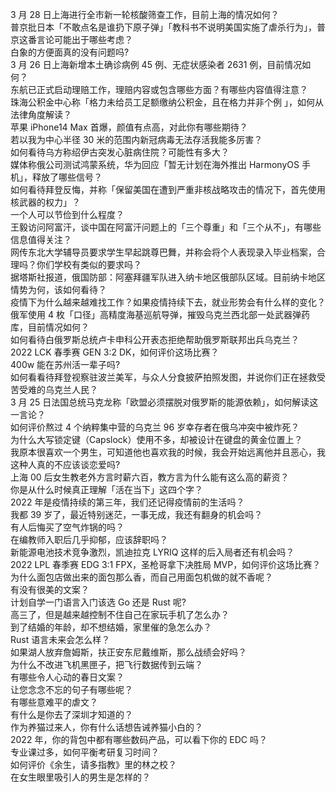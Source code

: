 3 月 28 日上海进行全市新一轮核酸筛查工作，目前上海的情况如何？  
普京批日本「不敢点名是谁扔下原子弹」「教科书不说明美国实施了虐杀行为」，普京这番言论可能出于哪些考虑？  
白象的方便面真的没有问题吗?  
3 月 26 日上海新增本土确诊病例 45 例、无症状感染者 2631 例，目前情况如何？  
东航已正式启动理赔工作，理赔内容或包含哪些方面？有哪些内容值得注意？  
珠海公积金中心称「格力未给员工足额缴纳公积金，且在格力并非个例 」，如何从法律角度解读？  
苹果 iPhone14 Max 首爆，颜值有点高，对此你有哪些期待？  
若以我为中心半径 30 米的范围内新冠病毒无法存活我能多厉害？  
如何看待乌方称绍伊古突发心脏病住院？可能性有多大？  
媒体称俄公司测试鸿蒙系统，华为回应「暂无计划在海外推出 HarmonyOS 手机」，释放了哪些信号？  
如何看待拜登反悔，并称「保留美国在遭到严重非核战略攻击的情况下，首先使用核武器的权力」？  
一个人可以节俭到什么程度？  
王毅访问阿富汗，谈中国在阿富汗问题上的「三个尊重」和「三个从不」，有哪些信息值得关注？  
网传东北大学辅导员要求学生早起跳尊巴舞，并称会将个人表现录入毕业档案，合理吗？你们学校有类似的要求吗？  
据塔斯社报道，俄国防部：阿塞拜疆军队进入纳卡地区俄部队区域。目前纳卡地区情势为何，该如何看待？  
疫情下为什么越来越难找工作？如果疫情持续下去，就业形势会有什么样的变化？  
俄军使用 4 枚「口径」高精度海基巡航导弹，摧毁乌克兰西北部一处武器弹药库，目前情况如何？  
如何看待白俄罗斯总统卢卡申科公开表态拒绝帮助俄罗斯联邦出兵乌克兰？  
2022 LCK 春季赛 GEN 3:2 DK，如何评价这场比赛？  
400w 能在苏州活一辈子吗?  
如何看看待拜登视察驻波兰美军，与众人分食披萨拍照发图，并说你们正在拯救受苦受难的乌克兰人民？  
3 月 25 日法国总统马克龙称「欧盟必须摆脱对俄罗斯的能源依赖」，如何解读这一言论？  
如何评价熬过 4 个纳粹集中营的乌克兰 96 岁幸存者在俄乌冲突中被炸死？  
为什么大写锁定键（Capslock）使用不多，却被设计在键盘的黄金位置上？  
我原本很喜欢一个男生，可知道他也喜欢我的时候，我会开始远离他并且恶心，我这种人真的不应该谈恋爱吗?  
上海 00 后女生教老外方言时薪六百，教方言为什么能有这么高的薪资？  
你是从什么时候真正理解「活在当下」这四个字？  
2022 年是疫情持续的第三年，我们还记得疫情前的生活吗？  
我都 39 岁了，最近特别迷茫，一事无成，我还有翻身的机会吗？  
有人后悔买了空气炸锅的吗？  
在编教师入职后几乎抑郁，应该辞职吗？  
新能源电池技术竞争激烈，凯迪拉克 LYRIQ 这样的后入局者还有机会吗？  
2022 LPL 春季赛 EDG 3:1 FPX，圣枪哥拿下决胜局 MVP，如何评价这场比赛？  
为什么面包店做出来的面包那么香，而自己用面包机做的就不香呢？  
有没有很美的文案？  
计划自学一门语言入门该选 Go 还是 Rust 呢?  
高三了，但是越来越控制不住自己在家玩手机了怎么办？  
到了结婚的年龄，却不想结婚，家里催的急怎么办？  
Rust 语言未来会怎么样？  
如果湖人放弃詹姆斯，扶正安东尼戴维斯，那么战绩会好吗？  
为什么不改进飞机黑匣子，把飞行数据传到云端？  
有哪些令人心动的春日文案？  
让您念念不忘的句子有哪些呢？  
有哪些意难平的虐文？  
有什么是你去了深圳才知道的？  
作为养猫过来人，你有什么话想告诫养猫小白的？  
2022 年，你的背包中都有哪些数码产品，可以看下你的 EDC 吗？  
专业课过多，如何平衡考研复习时间？  
如何评价《余生，请多指教》里的林之校？  
在女生眼里吸引人的男生是怎样的？  
